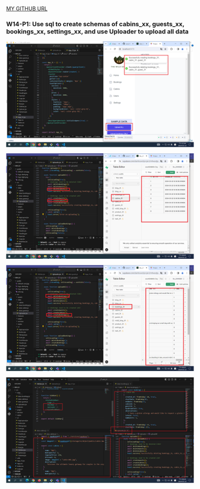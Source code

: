 [MY GITHUB URL](https://github.com/soso1554848/1122-wp2-2N_31)

### W14-P1: Use sql to create schemas of cabins_xx, guests_xx, bookings_xx, settings_xx, and use Uploader to upload all data

![](w14-p1-1.png)

![](w14-p1-2.png)

![](w14-p1-3.png)

![](w14-p1-4.png)
